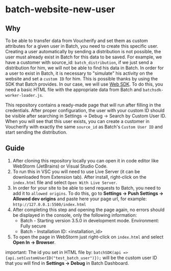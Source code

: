 # batch-website-new-user

## Why

To be able to transfer data from Voucherify and set them as custom attributes for a given user in Batch, you need to create this specific user. 
Creating a user automatically by sending a distribution is not possible, the user must already exist in Batch for this data to be saved.
For example, we have a customer with source_id: `batch_distribution`, if we just send a distribution for him, we will not be able to find his data in Batch.
In order for a user to exist in Batch, it is necessary to "simulate" his activity on the website and set a `custom ID` for him. 
This is possible thanks by using the SDK that Batch provides. In our case, we will use [Web SDK](https://doc.batch.com/web/overview/). 
To do this, you need a basic HTML file with the appropriate data from Batch and `batchsdk-worker-loader.js`.

This repository contains a ready-made page that will run after filling in the credentials. 
After proper configuration, the user with your custom ID should be visible after searching in Settings -> Debug -> Search by Custom User ID.
When you will see that this user exists,  you can create a customer in Voucherify with exactly the same `source_id` as Batch's `Custom User ID` and start sending the distribution.

## Guide

1. After cloning this repository locally you can open it in code editor like WebStorm (JetBrains) or Visual Studio Code.
2. To run this in VSC you will need to use Live Server (it can be downloaded from Extension tab). After install, right-click on the `index.html` file and select `Open With Live Server`.
3. In order for your site to be able to send requests to Batch, you need to add it to `allowed origins`. To do this, go to **Settings -> Push Settings -> Allowed dev origins** and paste here your page url, for example: `http://127.0.0.1:5500/index.html`
4. After completing this step and opening the page again, no errors should be displayed in the console, only the following information:
   - Batch - Starting version 3.5.0 in development mode. Environment: Fully secure
   - Batch - Installation ID: <installation_id>
5. To open the page in WebStorm just right-click on `index.html` and select **Open In -> Browser**.

important: The id you set in HTML file by: `batchSDK(api => {api.setCustomUserID("test_batch_user")});` will be the custom user ID that you will find in **Settings -> Debug** in Batch Dashboard.